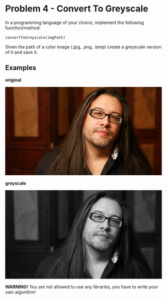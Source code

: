 # Problem 4 - Convert To Greyscale

In a programming language of your choice, implement the following function/method:
```
convertToGreyscale(imgPath)
```
Given the path of a color image (.jpg, .png, .bmp) create a greyscale version of it and save it.

## Examples
**original**


![original](images/john-romero.jpg)



**greyscale**


![greyscale](images/john-romero-greyscale.jpg)


**WARNING!** You are not allowed to use any libraries, you have to write your own algorithm!
